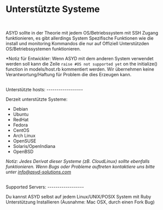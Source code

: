 Unterstützte Systeme
=================
<br/>

ASYD sollte in der Theorie mit jedem OS/Betriebssystem mit SSH Zugang funktionieren, es gibt allerdings
System Spezifische Funktionen wie die install und monitoring Kommandos die nur auf Offiziell Unterstützden OS/Betriebssystemen funktionieren.


*Notiz für Entwickler: Wenn ASYD mit dem anderen System verwendet werden soll kann die Zeile
`raise #OS not supported yet` on the initialize() function in models/host.rb kommentiert werden. Wir übernehmen keine Verantwortung/Haftung
für Problem die dies Erzeugen kann.

<br/>
Unterstützte hosts:
------------------

Derzeit unterstützte Systeme:

 * Debian
 * Ubuntu
 * RedHat
 * Fedora
 * CentOS
 * Arch Linux
 * OpenSUSE
 * Solaris/OpenIndiana
 * OpenBSD

*Notiz: Jedes Derivat dieser Systeme (zB. CloudLinux) sollte ebenfalls funktionieren.
Wenn Bugs oder Probleme auftreten kontaktiere uns bitte unter info@asyd-solutions.com*

<br/>
Supported Servers:
------------------

Du kannst ASYD selbst auf jedem Linux/UNIX/POSIX System mit Ruby Unterstützung Installieren (Ausnahme: Mac OSX, durch einen Fork Bug)
